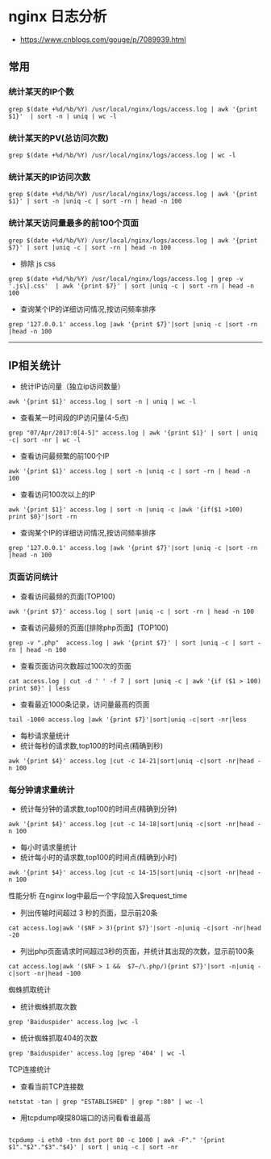 # nginx 日志分析
- https://www.cnblogs.com/gouge/p/7089939.html



## 常用

### 统计某天的IP个数
```aidl
grep $(date +%d/%b/%Y) /usr/local/nginx/logs/access.log | awk '{print $1}'  | sort -n | uniq | wc -l
```


### 统计某天的PV(总访问次数)
```aidl
grep $(date +%d/%b/%Y) /usr/local/nginx/logs/access.log | wc -l
```


### 统计某天的IP访问次数
```aidl
grep $(date +%d/%b/%Y) /usr/local/nginx/logs/access.log | awk '{print $1}' | sort -n |uniq -c | sort -rn | head -n 100
```

### 统计某天访问量最多的前100个页面
```aidl
grep $(date +%d/%b/%Y) /usr/local/nginx/logs/access.log | awk '{print $7}' | sort |uniq -c | sort -rn | head -n 100
```

- 排除 js  css
```aidl
grep $(date +%d/%b/%Y) /usr/local/nginx/logs/access.log | grep -v '.js\|.css'  | awk '{print $7}' | sort |uniq -c | sort -rn | head -n 100

```

- 查询某个IP的详细访问情况,按访问频率排序

```aidl
grep '127.0.0.1' access.log |awk '{print $7}'|sort |uniq -c |sort -rn |head -n 100
```


----------------------


## IP相关统计
- 统计IP访问量（独立ip访问数量）

```aidl
awk '{print $1}' access.log | sort -n | uniq | wc -l

```

- 查看某一时间段的IP访问量(4-5点)

```aidl
grep "07/Apr/2017:0[4-5]" access.log | awk '{print $1}' | sort | uniq -c| sort -nr | wc -l  
```

- 查看访问最频繁的前100个IP

```aidl
awk '{print $1}' access.log | sort -n |uniq -c | sort -rn | head -n 100
```

- 查看访问100次以上的IP

```aidl
awk '{print $1}' access.log | sort -n |uniq -c |awk '{if($1 >100) print $0}'|sort -rn
```

- 查询某个IP的详细访问情况,按访问频率排序

```aidl
grep '127.0.0.1' access.log |awk '{print $7}'|sort |uniq -c |sort -rn |head -n 100
```


### 页面访问统计
- 查看访问最频的页面(TOP100)


```aidl
awk '{print $7}' access.log | sort |uniq -c | sort -rn | head -n 100
```

- 查看访问最频的页面([排除php页面】(TOP100)

```aidl
grep -v ".php"  access.log | awk '{print $7}' | sort |uniq -c | sort -rn | head -n 100 
```

- 查看页面访问次数超过100次的页面

```aidl
cat access.log | cut -d ' ' -f 7 | sort |uniq -c | awk '{if ($1 > 100) print $0}' | less
```

- 查看最近1000条记录，访问量最高的页面

```aidl
tail -1000 access.log |awk '{print $7}'|sort|uniq -c|sort -nr|less
```

- 每秒请求量统计
- 统计每秒的请求数,top100的时间点(精确到秒)

```aidl
awk '{print $4}' access.log |cut -c 14-21|sort|uniq -c|sort -nr|head -n 100
```

### 每分钟请求量统计
- 统计每分钟的请求数,top100的时间点(精确到分钟)

```aidl
awk '{print $4}' access.log |cut -c 14-18|sort|uniq -c|sort -nr|head -n 100
```

- 每小时请求量统计
- 统计每小时的请求数,top100的时间点(精确到小时)

```aidl
awk '{print $4}' access.log |cut -c 14-15|sort|uniq -c|sort -nr|head -n 100
```

性能分析
在nginx log中最后一个字段加入$request_time

- 列出传输时间超过 3 秒的页面，显示前20条

```aidl
cat access.log|awk '($NF > 3){print $7}'|sort -n|uniq -c|sort -nr|head -20
```

- 列出php页面请求时间超过3秒的页面，并统计其出现的次数，显示前100条
```aidl
cat access.log|awk '($NF > 1 &&  $7~/\.php/){print $7}'|sort -n|uniq -c|sort -nr|head -100
```

蜘蛛抓取统计
- 统计蜘蛛抓取次数
```aidl
grep 'Baiduspider' access.log |wc -l
```

- 统计蜘蛛抓取404的次数
```aidl
grep 'Baiduspider' access.log |grep '404' | wc -l
```

TCP连接统计
- 查看当前TCP连接数
```aidl
netstat -tan | grep "ESTABLISHED" | grep ":80" | wc -l
```

- 用tcpdump嗅探80端口的访问看看谁最高

```aidl

tcpdump -i eth0 -tnn dst port 80 -c 1000 | awk -F"." '{print $1"."$2"."$3"."$4}' | sort | uniq -c | sort -nr

```


